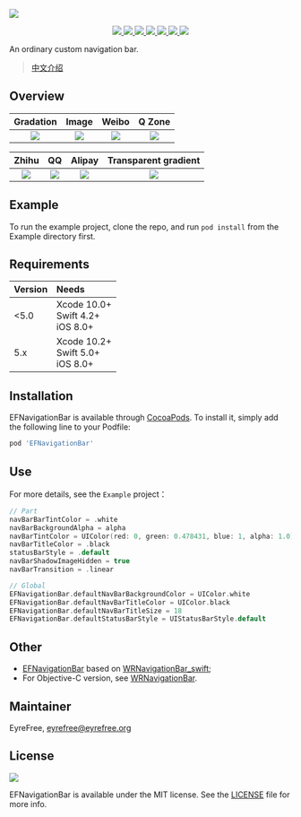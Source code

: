 ![](https://raw.githubusercontent.com/EFPrefix/EFNavigationBar/master/Assets/EFNavigationBar.png)

<p align="center">
    <a href="https://travis-ci.org/EFPrefix/EFNavigationBar">
    	<img src="https://img.shields.io/travis/EFPrefix/EFNavigationBar.svg">
    </a>
    <a href="https://cocoapods.org/pods/EFNavigationBar">
    	<img src="https://img.shields.io/cocoapods/v/EFNavigationBar.svg?style=flat">
    </a>
    <a href="https://cocoapods.org/pods/EFNavigationBar">
    	<img src="https://img.shields.io/cocoapods/p/EFNavigationBar.svg?style=flat">
    </a>
    <a href="https://github.com/apple/swift">
    	<img src="https://img.shields.io/badge/language-swift-orange.svg">
    </a>
    <a href="https://raw.githubusercontent.com/EFPrefix/EFNavigationBar/master/LICENSE">
    	<img src="https://img.shields.io/cocoapods/l/EFNavigationBar.svg?style=flat">
    </a>
    <a href="https://twitter.com/EyreFree777">
    	<img src="https://img.shields.io/badge/twitter-@EyreFree777-blue.svg?style=flat">
    </a>
    <a href="https://www.weibo.com/eyrefree777">
    	<img src="https://img.shields.io/badge/weibo-@EyreFree-red.svg?style=flat">
    </a>
</p>

An ordinary custom navigation bar.

> [中文介绍](https://github.com/EFPrefix/EFNavigationBar/blob/master/README_CN.md)

## Overview

|Gradation|Image|Weibo|Q Zone|
|:-:|:-:|:-:|:-:|
|![](https://github.com/EFPrefix/EFNavigationBar/blob/master/Assets/导航栏显示渐变色.gif)|![](https://github.com/EFPrefix/EFNavigationBar/blob/master/Assets/导航栏显示图片.gif)|![](https://github.com/EFPrefix/EFNavigationBar/blob/master/Assets/新浪微博个人中心.gif)|![](https://github.com/EFPrefix/EFNavigationBar/blob/master/Assets/qq空间.gif)|

|Zhihu|QQ|Alipay|Transparent gradient|
|:-:|:-:|:-:|:-:|
|![](https://github.com/EFPrefix/EFNavigationBar/blob/master/Assets/知乎日报.gif)|![](https://github.com/EFPrefix/EFNavigationBar/blob/master/Assets/QQ我的资料页.gif)|![](https://github.com/EFPrefix/EFNavigationBar/blob/master/Assets/蚂蚁森林.gif)|![](https://github.com/EFPrefix/EFNavigationBar/blob/master/Assets/连续多个界面导航栏透明.gif)|

## Example

To run the example project, clone the repo, and run `pod install` from the Example directory first.

## Requirements

| Version | Needs                                 |
|:--------|:--------------------------------------|
| <5.0    | Xcode 10.0+<br>Swift 4.2+<br>iOS 8.0+ |
| 5.x     | Xcode 10.2+<br>Swift 5.0+<br>iOS 8.0+ |

## Installation

EFNavigationBar is available through [CocoaPods](https://cocoapods.org). To install
it, simply add the following line to your Podfile:

```ruby
pod 'EFNavigationBar'
```

## Use

For more details, see the `Example` project：

```swift
// Part
navBarBarTintColor = .white
navBarBackgroundAlpha = alpha
navBarTintColor = UIColor(red: 0, green: 0.478431, blue: 1, alpha: 1.0)
navBarTitleColor = .black
statusBarStyle = .default
navBarShadowImageHidden = true
navBarTransition = .linear

// Global
EFNavigationBar.defaultNavBarBackgroundColor = UIColor.white
EFNavigationBar.defaultNavBarTitleColor = UIColor.black
EFNavigationBar.defaultNavBarTitleSize = 18
EFNavigationBar.defaultStatusBarStyle = UIStatusBarStyle.default
```

## Other

- [EFNavigationBar](https://github.com/EFPrefix/EFNavigationBar) based on [WRNavigationBar_swift](https://github.com/wangrui460/WRNavigationBar_swift/commit/a445f74ac57d675f87a60a49a745c5a3b01b6324);
- For Objective-C version, see [WRNavigationBar](https://github.com/wangrui460/WRNavigationBar).

## Maintainer

EyreFree, eyrefree@eyrefree.org

## License

<img src="https://upload.wikimedia.org/wikipedia/commons/thumb/f/f8/License_icon-mit-88x31-2.svg/128px-License_icon-mit-88x31-2.svg.png">

EFNavigationBar is available under the MIT license. See the [LICENSE](https://github.com/EFPrefix/EFNavigationBar/blob/master/LICENSE) file for more info.
